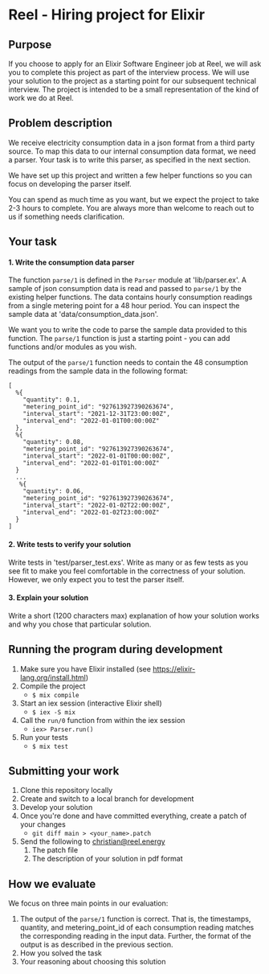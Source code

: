 # Reel - Hiring project for Elixir

## Purpose

If you choose to apply for an Elixir Software Engineer job at Reel, we will ask you to complete this project as part of the interview process. We will use your solution to the project as a starting point for our subsequent technical interview. The project is intended to be a small representation of the kind of work we do at Reel.

## Problem description

We receive electricity consumption data in a json format from a third party source. To map this data to our internal consumption data format, we need a parser. Your task is to write this parser, as specified in the next section.

We have set up this project and written a few helper functions so you can focus on developing the parser itself.

You can spend as much time as you want, but we expect the project to take 2-3 hours to complete. You are always more than welcome to reach out to us if something needs clarification.

## Your task

#### 1. Write the consumption data parser

The function `parse/1` is defined in the `Parser` module at 'lib/parser.ex'. A sample of json consumption data is read and passed to `parse/1` by the existing helper functions. The data contains hourly consumption readings from a single metering point for a 48 hour period. You can inspect the sample data at 'data/consumption_data.json'.

We want you to write the code to parse the sample data provided to this function. The `parse/1` function is just a starting point - you can add functions and/or modules as you wish.

The output of the `parse/1` function needs to contain the 48 consumption readings from the sample data in the following format:

```
[
  %{
    "quantity": 0.1,
    "metering_point_id": "927613927390263674",
    "interval_start": "2021-12-31T23:00:00Z",
    "interval_end": "2022-01-01T00:00:00Z"
  },
  %{
    "quantity": 0.08,
    "metering_point_id": "927613927390263674",
    "interval_start": "2022-01-01T00:00:00Z",
    "interval_end": "2022-01-01T01:00:00Z"
  }
  ...
   %{
    "quantity": 0.06,
    "metering_point_id": "927613927390263674",
    "interval_start": "2022-01-02T22:00:00Z",
    "interval_end": "2022-01-02T23:00:00Z"
  }
]
```

#### 2. Write tests to verify your solution

Write tests in 'test/parser_test.exs'. Write as many or as few tests as you see fit to make you feel comfortable in the correctness of your solution. However, we only expect you to test the parser itself.

#### 3. Explain your solution

Write a short (1200 characters max) explanation of how your solution works and why you chose that particular solution.

## Running the program during development

1. Make sure you have Elixir installed (see https://elixir-lang.org/install.html)
2. Compile the project
   - `$ mix compile`
3. Start an iex session (interactive Elixir shell)
   - `$ iex -S mix`
4. Call the `run/0` function from within the iex session
   - `iex> Parser.run()`
5. Run your tests
   - `$ mix test`

## Submitting your work

1. Clone this repository locally
2. Create and switch to a local branch for development
3. Develop your solution
4. Once you're done and have committed everything, create a patch of your changes
   - `git diff main > <your_name>.patch`
5. Send the following to christian@reel.energy
   1. The patch file
   2. The description of your solution in pdf format

## How we evaluate

We focus on three main points in our evaluation:

1. The output of the `parse/1` function is correct. That is, the timestamps, quantity, and metering_point_id of each consumption reading matches the corresponding reading in the input data. Further, the format of the output is as described in the previous section.
2. How you solved the task
3. Your reasoning about choosing this solution
